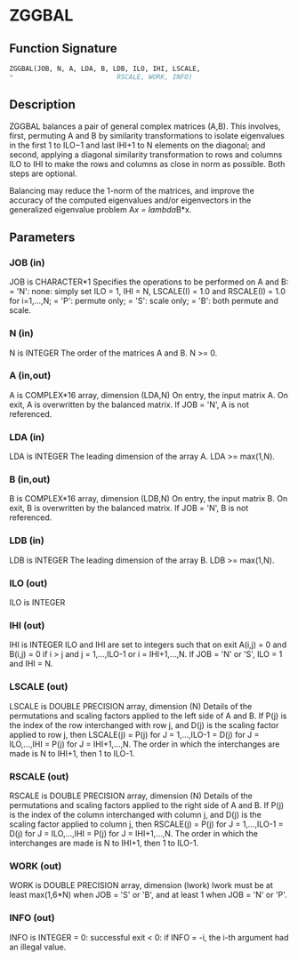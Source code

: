 # ZGGBAL

## Function Signature

```fortran
ZGGBAL(JOB, N, A, LDA, B, LDB, ILO, IHI, LSCALE,
*                          RSCALE, WORK, INFO)
```

## Description


 ZGGBAL balances a pair of general complex matrices (A,B).  This
 involves, first, permuting A and B by similarity transformations to
 isolate eigenvalues in the first 1 to ILO$-$1 and last IHI+1 to N
 elements on the diagonal; and second, applying a diagonal similarity
 transformation to rows and columns ILO to IHI to make the rows
 and columns as close in norm as possible. Both steps are optional.

 Balancing may reduce the 1-norm of the matrices, and improve the
 accuracy of the computed eigenvalues and/or eigenvectors in the
 generalized eigenvalue problem A*x = lambda*B*x.

## Parameters

### JOB (in)

JOB is CHARACTER*1 Specifies the operations to be performed on A and B: = 'N': none: simply set ILO = 1, IHI = N, LSCALE(I) = 1.0 and RSCALE(I) = 1.0 for i=1,...,N; = 'P': permute only; = 'S': scale only; = 'B': both permute and scale.

### N (in)

N is INTEGER The order of the matrices A and B. N >= 0.

### A (in,out)

A is COMPLEX*16 array, dimension (LDA,N) On entry, the input matrix A. On exit, A is overwritten by the balanced matrix. If JOB = 'N', A is not referenced.

### LDA (in)

LDA is INTEGER The leading dimension of the array A. LDA >= max(1,N).

### B (in,out)

B is COMPLEX*16 array, dimension (LDB,N) On entry, the input matrix B. On exit, B is overwritten by the balanced matrix. If JOB = 'N', B is not referenced.

### LDB (in)

LDB is INTEGER The leading dimension of the array B. LDB >= max(1,N).

### ILO (out)

ILO is INTEGER

### IHI (out)

IHI is INTEGER ILO and IHI are set to integers such that on exit A(i,j) = 0 and B(i,j) = 0 if i > j and j = 1,...,ILO-1 or i = IHI+1,...,N. If JOB = 'N' or 'S', ILO = 1 and IHI = N.

### LSCALE (out)

LSCALE is DOUBLE PRECISION array, dimension (N) Details of the permutations and scaling factors applied to the left side of A and B. If P(j) is the index of the row interchanged with row j, and D(j) is the scaling factor applied to row j, then LSCALE(j) = P(j) for J = 1,...,ILO-1 = D(j) for J = ILO,...,IHI = P(j) for J = IHI+1,...,N. The order in which the interchanges are made is N to IHI+1, then 1 to ILO-1.

### RSCALE (out)

RSCALE is DOUBLE PRECISION array, dimension (N) Details of the permutations and scaling factors applied to the right side of A and B. If P(j) is the index of the column interchanged with column j, and D(j) is the scaling factor applied to column j, then RSCALE(j) = P(j) for J = 1,...,ILO-1 = D(j) for J = ILO,...,IHI = P(j) for J = IHI+1,...,N. The order in which the interchanges are made is N to IHI+1, then 1 to ILO-1.

### WORK (out)

WORK is DOUBLE PRECISION array, dimension (lwork) lwork must be at least max(1,6*N) when JOB = 'S' or 'B', and at least 1 when JOB = 'N' or 'P'.

### INFO (out)

INFO is INTEGER = 0: successful exit < 0: if INFO = -i, the i-th argument had an illegal value.


